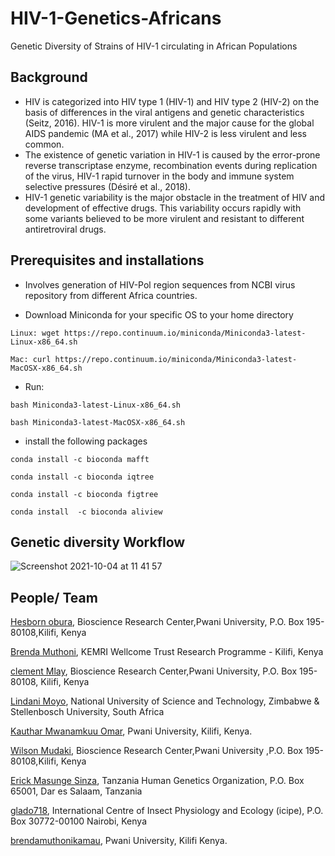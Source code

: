 # HIV-1-Genetics-Africans
Genetic Diversity of Strains of HIV-1 circulating in African Populations

## Background
 + HIV is categorized into HIV type 1 (HIV-1) and HIV type 2 (HIV-2) on the basis of differences in the viral antigens and genetic characteristics (Seitz, 2016). HIV-1 is more virulent and the major cause for the global AIDS pandemic (MA et al., 2017) while HIV-2 is less virulent and less common. 
+ The existence of genetic variation in HIV-1 is caused by the error-prone reverse transcriptase enzyme, recombination events during replication of the virus, HIV-1 rapid turnover in the body and immune system selective pressures (Désiré et al., 2018). 
+ HIV-1 genetic variability is the major obstacle in the treatment of HIV and development of effective drugs. This variability occurs rapidly with some variants believed to be more virulent and resistant to different antiretroviral drugs.

## Prerequisites and installations
+ Involves generation of HIV-Pol region sequences from NCBI virus repository from different Africa countries.

+ Download Miniconda for your specific OS to your home directory

```Linux: wget https://repo.continuum.io/miniconda/Miniconda3-latest-Linux-x86_64.sh```

```Mac: curl https://repo.continuum.io/miniconda/Miniconda3-latest-MacOSX-x86_64.sh```

+ Run:

```bash Miniconda3-latest-Linux-x86_64.sh```

```bash Miniconda3-latest-MacOSX-x86_64.sh```

+ install the following packages
 
 ``` conda install -c bioconda mafft ```
 
 ``` conda install -c bioconda iqtree ```
 
 ``` conda install -c bioconda figtree ```
 
 ``` conda install  -c bioconda aliview ```
 
 ## Genetic diversity Workflow
 ![Screenshot 2021-10-04 at 11 41 57](https://user-images.githubusercontent.com/72735085/136041950-9f66795b-65a5-4020-b9ac-7db38273a83e.png)
 
 ## People/ Team
 [Hesborn obura](https://github.com/hesbornomwandho), Bioscience Research Center,Pwani University, P.O. Box 195-80108,Kilifi, Kenya
 
 
 [Brenda Muthoni](https://github.com/Sonibk), KEMRI Wellcome Trust Research Programme - Kilifi, Kenya
 

 [clement Mlay](https://github.com/clementmlay), Bioscience Research Center,Pwani University, P.O. Box 195-80108, Kilifi, Kenya
  

 [Lindani Moyo](https://github.com/lindanimoyo), National University of Science and Technology, Zimbabwe & Stellenbosch University, South Africa
 
 
 [Kauthar Mwanamkuu Omar](https://github.com/Kauthar-Omar), Pwani University, Kilifi, Kenya.
 
  
 [Wilson Mudaki](https://github.com/totodingi), Bioscience Research Center,Pwani University ,P.O. Box 195-80108,Kilifi, Kenya
 
 
 [Erick Masunge Sinza](https://github.com/ErickSinza), Tanzania Human Genetics Organization, P.O. Box 65001, Dar es Salaam, Tanzania
 
 
 [glado718](https://github.com/glado718), International Centre of Insect Physiology and Ecology (icipe), P.O. Box 30772-00100 Nairobi, Kenya

[brendamuthonikamau](https://github.com/brendamuthonikamau), Pwani University, Kilifi Kenya.


